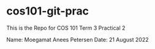 # cos101-git-prac
This is the Repo for COS 101 Term 3 Practical 2

Name:  Moegamat Anees Petersen
Date: 21 August 2022